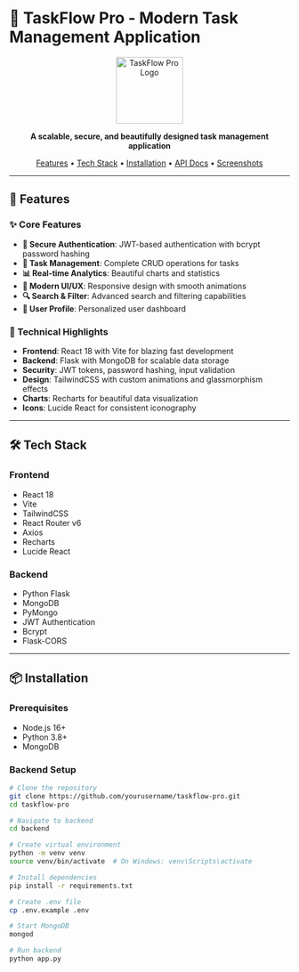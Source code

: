 # 🚀 TaskFlow Pro - Modern Task Management Application

<p align="center">
  <img src="/public/logo.svg" alt="TaskFlow Pro Logo" width="120" height="120">
</p>

<p align="center">
  <strong>A scalable, secure, and beautifully designed task management application</strong>
</p>

<p align="center">
  <a href="#features">Features</a> •
  <a href="#tech-stack">Tech Stack</a> •
  <a href="#installation">Installation</a> •
  <a href="#api-docs">API Docs</a> •
  <a href="#screenshots">Screenshots</a>
</p>

---

## 🌟 Features

### ✨ Core Features
- **🔐 Secure Authentication**: JWT-based authentication with bcrypt password hashing
- **📝 Task Management**: Complete CRUD operations for tasks
- **📊 Real-time Analytics**: Beautiful charts and statistics
- **🎨 Modern UI/UX**: Responsive design with smooth animations
- **🔍 Search & Filter**: Advanced search and filtering capabilities
- **👤 User Profile**: Personalized user dashboard

### 🎯 Technical Highlights
- **Frontend**: React 18 with Vite for blazing fast development
- **Backend**: Flask with MongoDB for scalable data storage
- **Security**: JWT tokens, password hashing, input validation
- **Design**: TailwindCSS with custom animations and glassmorphism effects
- **Charts**: Recharts for beautiful data visualization
- **Icons**: Lucide React for consistent iconography

---

## 🛠 Tech Stack

### Frontend
- React 18
- Vite
- TailwindCSS
- React Router v6
- Axios
- Recharts
- Lucide React

### Backend
- Python Flask
- MongoDB
- PyMongo
- JWT Authentication
- Bcrypt
- Flask-CORS

---

## 📦 Installation

### Prerequisites
- Node.js 16+
- Python 3.8+
- MongoDB

### Backend Setup

```bash
# Clone the repository
git clone https://github.com/yourusername/taskflow-pro.git
cd taskflow-pro

# Navigate to backend
cd backend

# Create virtual environment
python -m venv venv
source venv/bin/activate  # On Windows: venv\Scripts\activate

# Install dependencies
pip install -r requirements.txt

# Create .env file
cp .env.example .env

# Start MongoDB
mongod

# Run backend
python app.py
